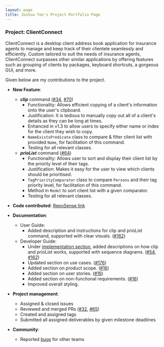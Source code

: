 ```yaml
---
layout: page
title: Joshua Teo's Project Portfolio Page
---
```


### Project: ClientConnect

ClientConnect is a desktop client address book application for insurance agents to manage and keep track of their clientele seamlessly and efficiently. Custom tailored to suit the needs of insurance agents, ClientConnect surpasses other similar applications by offering features such as grouping of clients by packages, keyboard shortcuts, a gorgeous GUI, and more.

Given below are my contributions to the project.

* **New Feature**:
  * ***clip*** command ([\#34](https://github.com/AY2122S2-CS2103-W17-3/tp/pull/34), [\#70](https://github.com/AY2122S2-CS2103-W17-3/tp/pull/70))
    * Functionality: Allows efficient copying of a client's information onto the user's clipboard.
    * Justification: It is tedious to manually copy out all of a client's details as they can be long at times.
    * Enhanced in v1.3 to allow users to specify either name or index for the client they wish to copy.
    * `NameExistsPredicate` class to compare & filter client list with provided `Name`, for facilitation of this command.
    * Testing for all relevant classes.  
  * ***prioList*** command  ([\#64](https://github.com/AY2122S2-CS2103-W17-3/tp/pull/64))
    * Functionality: Allows user to sort and display their client list by the priority level of their tags.
    * Justification: Makes it easy for the user to view which clients should be prioritised.
    * `TagPriorityComparator` class to compare `Persons` and their tag priority level, for facilitation of this command.
    * Method in `Model` to sort client list with a given comparator.
    * Testing for all relevant classes.

* **Code contributed**: [RepoSense link](https://nus-cs2103-ay2122s2.github.io/tp-dashboard/?search=jetrz&breakdown=true&sort=groupTitle&sortWithin=title&since=2022-02-18&timeframe=commit&mergegroup=&groupSelect=groupByRepos&checkedFileTypes=docs~functional-code~test-code~other)

* **Documentation**:
  * User Guide:
    * Added description and instructions for clip and prioList command, supported with clear visuals. ([\#162](https://github.com/AY2122S2-CS2103-W17-3/tp/pull/162))
  * Developer Guide:
    * Under [implementation section](../DeveloperGuide.md#Implementation), added descriptions on how clip and prioList works, supported with sequence diagrams. ([\#54](https://github.com/AY2122S2-CS2103-W17-3/tp/pull/54), [\#162](https://github.com/AY2122S2-CS2103-W17-3/tp/pull/162))
    * Updated section on use cases. ([\#176](https://github.com/AY2122S2-CS2103-W17-3/tp/pull/176))
    * Added section on product scope. ([\#16](https://github.com/AY2122S2-CS2103-W17-3/tp/pull/16))
    * Added section on user stories. ([\#16](https://github.com/AY2122S2-CS2103-W17-3/tp/pull/16))
    * Added section on non-functional requirements. ([\#16](https://github.com/AY2122S2-CS2103-W17-3/tp/pull/16))
    * Improved overall styling.
  
* **Project management**:
  * Assigned & closed issues
  * Reviewed and merged PRs ([\#32](https://github.com/AY2122S2-CS2103-W17-3/tp/pull/32), [\#65](https://github.com/AY2122S2-CS2103-W17-3/tp/pull/65))
  * Created and assigned tags
  * Submitted all assigned deliverables by given milestone deadlines

* **Community**:
  * Reported [bugs](https://github.com/jetrz/ped/issues) for other teams
